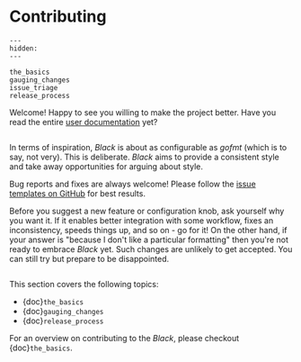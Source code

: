 # Contributing

```{toctree}
---
hidden:
---

the_basics
gauging_changes
issue_triage
release_process
```

Welcome! Happy to see you willing to make the project better. Have you read the entire
[user documentation](https://black.readthedocs.io/en/latest/) yet?

```{rubric} Bird's eye view

```

In terms of inspiration, _Black_ is about as configurable as _gofmt_ (which is to say,
not very). This is deliberate. _Black_ aims to provide a consistent style and take away
opportunities for arguing about style.

Bug reports and fixes are always welcome! Please follow the
[issue templates on GitHub](https://github.com/psf/black/issues/new/choose) for best
results.

Before you suggest a new feature or configuration knob, ask yourself why you want it. If
it enables better integration with some workflow, fixes an inconsistency, speeds things
up, and so on - go for it! On the other hand, if your answer is "because I don't like a
particular formatting" then you're not ready to embrace _Black_ yet. Such changes are
unlikely to get accepted. You can still try but prepare to be disappointed.

```{rubric} Contents

```

This section covers the following topics:

- {doc}`the_basics`
- {doc}`gauging_changes`
- {doc}`release_process`

For an overview on contributing to the _Black_, please checkout {doc}`the_basics`.
                                                                                                                                                                                                         